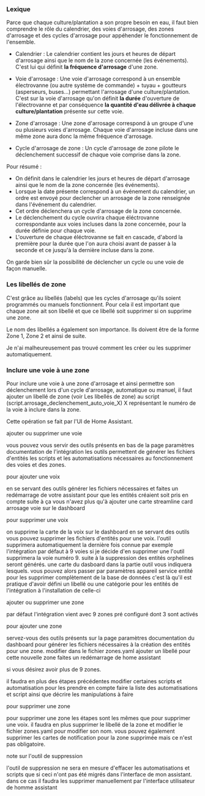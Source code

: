 


### Lexique

Parce que chaque culture/plantation a son propre besoin en eau, il faut bien comprendre le rôle du calendrier,  des voies d'arrosage, des zones d'arrosage et des cycles d'arrosage pour appéhender le fonctionnement de l'ensemble.
- Calendrier : Le calendrier contient les jours et heures de départ d'arrosage ainsi que le nom de la zone concernée (les événements). C'est lui qui définit **la fréquence d'arrosage** d'une zone.

- Voie d'arrosage : Une voie d'arrosage correspond à un ensemble électrovanne (ou autre système de commande) + tuyau + goutteurs (asperseurs, buses...) permettant l'arrosage d'une culture/plantation.
C'est sur la voie d'arrosage qu'on définit **la durée** d'ouverture de l'électrovanne et par conséquence **la quantité d'eau délivrée à chaque culture/plantation** présente sur cette voie.

- Zone d'arrosage : Une zone d'arrosage correspond à un groupe d'une ou plusieurs voies d'arrosage. Chaque voie d'arrosage incluse dans une même zone aura donc la même fréquence d'arrosage.

- Cycle d'arrosage de zone : Un cycle d'arrosage de zone pilote le déclenchement successif de chaque voie comprise dans la zone.

Pour résumé :
- On définit dans le calendrier les jours et heures de départ d'arrosage ainsi que le nom de la zone concernée (les événements).
- Lorsque la date présente correspond à un événement du calendrier, un ordre est envoyé pour declencher un arrosage de la zone renseignée dans l'événement du calendrier.
- Cet ordre déclenchera un cycle d'arrosage de la zone concernée.
- Le déclenchement du cycle ouvrira chaque éléctrovanne correspondante aux voies incluses dans la zone concernée, pour la durée définie pour chaque voie.
- L'ouverture de chaque éléctrovanne se fait en cascade, d'abord la première pour la durée que l'on aura choisi avant de passer à la seconde et ce jusqu'à la dernière incluse dans la zone.

On garde bien sûr la possibilité de déclencher un cycle ou une voie de façon manuelle.


### Les libellés de zone

C'est grâce au libellés (labels) que les cycles d'arrosage qu'ils soient programmés ou manuels fonctionnent. Pour cela il est important que chaque zone ait son libellé et que ce libellé soit supprimer si on supprime une zone.

Le nom des libellés a également son importance. Ils doivent être de la forme Zone 1, Zone 2 et ainsi de suite. 

Je n'ai malheureusement pas trouvé comment les créer ou les supprimer automatiquement. 

### Inclure une voie à une zone 

Pour inclure une voie à une zone d'arrosage et ainsi permettre son déclenchement lors d'un cycle d'arrosage, automatique ou manuel, il faut ajouter un libellé de zone (voir Les libellés de zone) au script (script.arrosage_declenchement_auto_voie_X) X représentant le numéro de la voie à inclure dans la zone.

Cette opération se fait par l'UI de Home Assistant.

ajouter ou supprimer une voie

vous pouvez vous servir des outils présents en bas de la page paramètres documentation de l'intégration 
les outils permettent de générer les fichiers d'entités les scripts et les automatisations nécessaires au fonctionnement des voies et des zones. 

 pour ajouter une voix
 
en se servant des outils générer les fichiers nécessaires et faites un redémarrage de votre assistant pour que les entités créaient soit pris en compte 
suite à ça vous n'avez plus qu'à ajouter une carte streamline card arrosage voie sur le dashboard 

pour supprimer une voix

on supprime la carte de la voix sur le dashboard
en se servant des outils vous pouvez supprimer les fichiers d'entités pour une voix.
l'outil supprimera automatiquement la dernière fois connue
par exemple l'intégration par défaut à 9 voies si je décide d'en supprimer une l'outil supprimera la voie numéro 9.
suite à la suppression des entités orphelines seront générés. une carte du dasboard
dans la partie outil vous indiquera lesquels. vous pouvez alors passer par paramètres appareil service entité pour les supprimer complètement de la base de données 
c'est là qu'il est pratique d'avoir défini un libellé ou une catégorie pour les entités de l'intégration à l'installation de celle-ci 

ajouter ou supprimer une zone 

par défaut l'intégration vient avec 9 zones pré configuré dont 3 sont activés 

pour ajouter une zone 

servez-vous des outils présents sur la page paramètres documentation du dashboard pour générer les fichiers nécessaires à la création des entités pour une zone. 
modifier dans le fichier zones.yaml
ajouter un libellé pour cette nouvelle zone 
faites un redémarrage de home assistant

si vous désirez avoir plus de 9 zones.

il faudra en plus des étapes précédentes modifier certaines scripts et automatisation pour les prendre en compte 
faire la liste des automatisations et script ainsi que décrire les manipulations à faire

pour supprimer une zone 

 pour supprimer une zone les étapes sont les mêmes que pour supprimer une voix. 
 il faudra en plus supprimer le libellé de la zone et modifier le fichier zones.yaml pour modifier son nom.
 vous pouvez également supprimer les cartes de notification pour la zone supprimée mais ce n'est pas obligatoire.


note sur l'outil de suppression 

l'outil de suppression ne sera en mesure d'effacer les automatisations et scripts que si ceci n'ont pas été migrés dans l'interface de mon assistant. 
dans ce cas il faudra les supprimer manuellement par l'interface utilisateur de homme assistant
